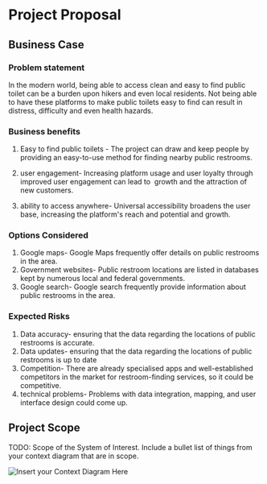 # Project Proposal

## Business Case

### Problem statement
In the modern world, being able to access clean and easy to find public toilet can be a burden upon hikers and even local residents. Not being able to have these platforms to make public toilets easy to find can result in distress, difficulty and even health hazards.

### Business benefits
1. Easy to find public toilets - The project can draw and keep people by providing an easy-to-use method for finding nearby public restrooms.

2. user engagement- Increasing platform usage and user loyalty through improved user engagement can lead to  growth and the attraction of new customers.

3. ability to access anywhere- Universal accessibility broadens the user base, increasing the platform's reach and potential and growth.

### Options Considered
1. Google maps-  Google Maps frequently offer details on public restrooms in the area.  
2. Government websites- Public restroom locations are listed in databases kept by numerous local and federal governments. 
3. Google search- Google search frequently provide information about public restrooms in the area.

### Expected Risks
1. Data accuracy- ensuring that the data regarding the locations of public restrooms is accurate.
2. Data updates- ensuring that the data regarding the locations of public restrooms is up to date
3. Competition- There are already specialised apps and well-established competitors in the market for restroom-finding services, so it could be competitive.
4. technical problems- Problems with data integration, mapping, and user interface design could come up.


## Project Scope
TODO: Scope of the System of Interest. Include a bullet list of things from your context diagram that are in scope.

![Insert your Context Diagram Here](images/condi.png)
